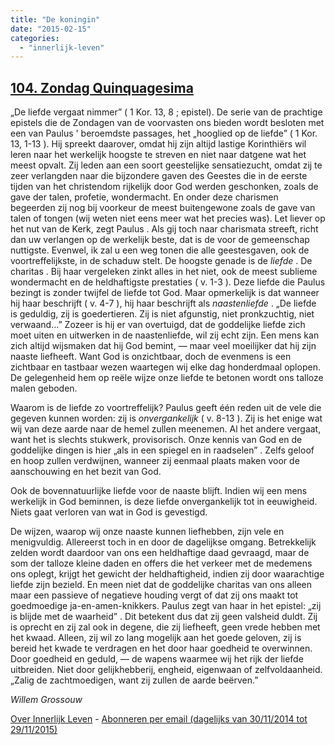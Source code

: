 ```yaml
---
title: "De koningin"
date: "2015-02-15"
categories: 
  - "innerlijk-leven"
---
```


## [104\. Zondag Quinquagesima](http://ift.tt/1Bd8Qz7)

„De liefde vergaat nimmer” ( 1 Kor. 13, 8 ; epistel). De serie van de prachtige epistels die de Zondagen van de voorvasten ons bieden wordt besloten met een van Paulus ' beroemdste passages, het „hooglied op de liefde” ( 1 Kor. 13, 1-13 ). Hij spreekt daarover, omdat hij zijn altijd lastige Korinthiërs wil leren naar het werkelijk hoogste te streven en niet naar datgene wat het meest opvalt. Zij leden aan een soort geestelijke sensatiezucht, omdat zij te zeer verlangden naar die bijzondere gaven des Geestes die in de eerste tijden van het christendom rijkelijk door God werden geschonken, zoals de gave der talen, profetie, wondermacht. En onder deze charismen begeerden zij nog bij voorkeur de meest buitengewone zoals de gave van talen of tongen (wij weten niet eens meer wat het precies was). Let liever op het nut van de Kerk, zegt Paulus . Als gij toch naar charismata streeft, richt dan uw verlangen op de werkelijk beste, dat is de voor de gemeenschap nuttigste. Evenwel, ik zal u een weg tonen die alle geestesgaven, ook de voortreffelijkste, in de schaduw stelt. De hoogste genade is de _liefde_ . De charitas . Bij haar vergeleken zinkt alles in het niet, ook de meest sublieme wondermacht en de heldhaftigste prestaties ( v. 1-3 ). Deze liefde die Paulus bezingt is zonder twijfel de liefde tot God. Maar opmerkelijk is dat wanneer hij haar beschrijft ( v. 4-7 ), hij haar beschrijft als _naastenliefde_ . „De liefde is geduldig, zij is goedertieren. Zij is niet afgunstig, niet pronkzuchtig, niet verwaand…” Zozeer is hij er van overtuigd, dat de goddelijke liefde zich moet uiten en uitwerken in de naastenliefde, wil zij echt zijn. Een mens kan zich altijd wijsmaken dat hij God bemint, — maar veel moeilijker dat hij zijn naaste liefheeft. Want God is onzichtbaar, doch de evenmens is een zichtbaar en tastbaar wezen waartegen wij elke dag honderdmaal oplopen. De gelegenheid hem op reële wijze onze liefde te betonen wordt ons talloze malen geboden.

Waarom is de liefde zo voortreffelijk? Paulus geeft één reden uit de vele die gegeven kunnen worden: zij is _onvergankelijk_ ( v. 8-13 ). Zij is het enige wat wij van deze aarde naar de hemel zullen meenemen. Al het andere vergaat, want het is slechts stukwerk, provisorisch. Onze kennis van God en de goddelijke dingen is hier „als in een spiegel en in raadselen” . Zelfs geloof en hoop zullen verdwijnen, wanneer zij eenmaal plaats maken voor de aanschouwing en het bezit van God.

Ook de bovennatuurlijke liefde voor de naaste blijft. Indien wij een mens werkelijk in God beminnen, is deze liefde onvergankelijk tot in eeuwigheid. Niets gaat verloren van wat in God is gevestigd.

De wijzen, waarop wij onze naaste kunnen liefhebben, zijn vele en menigvuldig. Allereerst toch in en door de dagelijkse omgang. Betrekkelijk zelden wordt daardoor van ons een heldhaftige daad gevraagd, maar de som der talloze kleine daden en offers die het verkeer met de medemens ons oplegt, krijgt het gewicht der heldhaftigheid, indien zij door waarachtige liefde zijn bezield. En meen niet dat de goddelijke charitas van ons alleen maar een passieve of negatieve houding vergt of dat zij ons maakt tot goedmoedige ja-en-amen-knikkers. Paulus zegt van haar in het epistel: „zij is blijde met de waarheid” . Dit betekent dus dat zij geen valsheid duldt. Zij is oprecht en zij zal ook in degene, die zij liefheeft, geen vrede hebben met het kwaad. Alleen, zij wil zo lang mogelijk aan het goede geloven, zij is bereid het kwade te verdragen en het door haar goedheid te overwinnen. Door goedheid en geduld, — de wapens waarmee wij het rijk der liefde uitbreiden. Niet door gelijkhebberij, engheid, eigenwaan of zelfvoldaanheid. „Zalig de zachtmoedigen, want zij zullen de aarde beërven.”

_Willem Grossouw_

[Over Innerlijk Leven](http://ift.tt/1y6X5mY) - [Abonneren per email (dagelijks van 30/11/2014 tot 29/11/2015)](http://eepurl.com/9P3DT)
